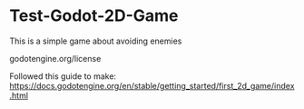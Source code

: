 # Test-Godot-2D-Game

This is a simple game about avoiding enemies

godotengine.org/license

Followed this guide to make: https://docs.godotengine.org/en/stable/getting_started/first_2d_game/index.html
